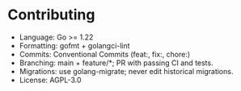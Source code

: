 
# Contributing

- Language: Go >= 1.22
- Formatting: gofmt + golangci-lint
- Commits: Conventional Commits (feat:, fix:, chore:)
- Branching: main + feature/*; PR with passing CI and tests.
- Migrations: use golang-migrate; never edit historical migrations.
- License: AGPL-3.0
